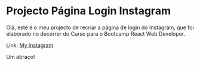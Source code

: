 # Projecto Página Login Instagram

Olá, este é o meu projecto de recriar a página de login do Instagram, que foi elaborado no decorrer do Curso para o Bootcamp React Web Developer.

Link: [My Instagram](https://www.plimsoftware.pt/instagram/index.html)

Um abraço!


